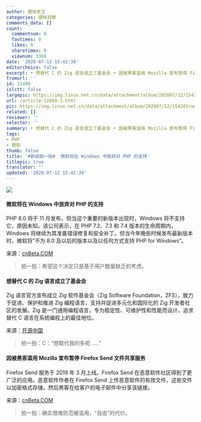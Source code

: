 ```yaml
---
author: 硬核老王
categories: 硬核观察
comments_data: []
count:
  commentnum: 0
  favtimes: 0
  likes: 0
  sharetimes: 0
  viewnum: 3368
date: '2020-07-12 15:42:30'
editorchoice: false
excerpt: • 想替代 C 的 Zig 语言成立了基金会 • 因被黑客滥用 Mozilla 宣布暂停 Firefox Send 文件共享服务
fromurl: ''
id: 12409
islctt: false
largepic: https://img.linux.net.cn/data/attachment/album/202007/12/154201rww764wj5t3722l7.jpg
url: /article-12409-1.html
pic: https://img.linux.net.cn/data/attachment/album/202007/12/154201rww764wj5t3722l7.jpg.thumb.jpg
related: []
reviewer: ''
selector: ''
summary: • 想替代 C 的 Zig 语言成立了基金会 • 因被黑客滥用 Mozilla 宣布暂停 Firefox Send 文件共享服务
tags:
- PHP
- 微软
thumb: false
title: '#新闻拍一拍#  微软将在 Windows 中放弃对 PHP 的支持'
titlepic: true
translator: ''
updated: '2020-07-12 15:42:30'
---
```


![](/data/attachment/album/202007/12/154201rww764wj5t3722l7.jpg)


#### 微软将在 Windows 中放弃对 PHP 的支持


PHP 8.0 将于 11 月发布，但当这个重要的新版本出现时，Windows 将不支持它，原因未知。该公司表示，在 PHP 7.2、7.3 和 7.4 版本的生命周期内，Windows 将继续为其准备错误修复和安全补丁。但当今年晚些时候发布最新版本时，微软将“不为 8.0 及以后的版本以及以任何方式支持 PHP for Windows”。


来源：[cnBeta.COM](https://www.cnbeta.com/articles/tech/1002019.htm)



> 
> 拍一拍：希望这个决定只是基于用户数量缺乏的考虑。
> 
> 
> 


#### 想替代 C 的 Zig 语言成立了基金会


Zig 语言官方宣布成立 Zig 软件基金会（Zig Software Foundation，ZFS），致力于促进、保护和推进 Zig 编程语言，支持并促进多元化和国际化的 Zig 开发者社区的发展。Zig 是一门通用编程语言，专为稳定性、可维护性和性能而设计，追求替代 C 语言在系统编程上的最佳地位。


来源：[开源中国](https://www.oschina.net/news/117118/announcing-zig-software-foundation)



> 
> 拍一拍：C：“想取代我的多呢……”
> 
> 
> 


#### 因被黑客滥用 Mozilla 宣布暂停 Firefox Send 文件共享服务


Firefox Send 服务于 2019 年 3 月上线。Firefox Send 在恶意软件社区得到了更广泛的应用。恶意软件作者在 Firefox Send 上传恶意软件的有效文件，这些文件以加密格式存储，然后黑客在给客户的电子邮件中分享该链接。


来源：[cnBeta.COM](https://www.cnbeta.com/articles/tech/1002131.htm)



> 
> 拍一拍：确实很难防范被滥用，“自由”的代价。
> 
> 
>